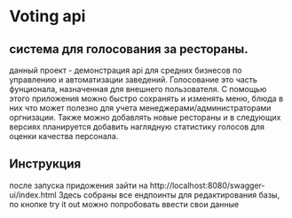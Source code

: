 # Voting api
## система для голосования за рестораны.

данный проект - демонстрация api для средних бизнесов по управлению и автоматизации заведений. 
Голосование это часть фунционала, назначенная для внешнего пользователя. С помощью этого приложения можно быстро сохранять и изменять меню, блюда в них что может полезно для учета менеджерами/администраторами оргнизации. Также можно добавлять новые  рестораны и в следующих версиях планируется добавить наглядную статистику голосов для оценки качества персонала. 

## Инструкция 
после запуска придожения зайти на http://localhost:8080/swagger-ui/index.html
Здесь собраны все ендпоинты для редактирования базы, по кнопке try it out можно попробовать ввести свои данные
